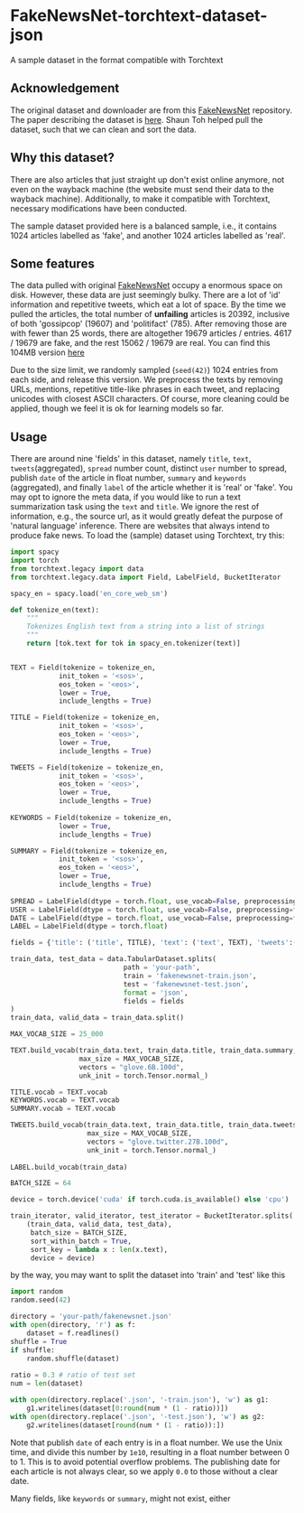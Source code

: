 # FakeNewsNet-torchtext-dataset-json
A sample dataset in the format compatible with Torchtext

## Acknowledgement
The original dataset and downloader are from this [FakeNewsNet](https://github.com/KaiDMML/FakeNewsNet) repository. The paper describing the dataset is [here](https://arxiv.org/abs/1809.01286). Shaun Toh helped pull the dataset, such that we can clean and sort the data.

## Why this dataset?
There are also articles that just straight up don't exist online anymore, not even on the wayback machine (the website must send their data to the wayback machine). Additionally, to make it compatible with Torchtext, necessary modifications have been conducted.

The sample dataset provided here is a balanced sample, i.e., it contains 1024 articles labelled as 'fake', and another 1024 articles labelled as 'real'.

## Some features
The data pulled with original [FakeNewsNet](https://github.com/KaiDMML/FakeNewsNet) occupy a enormous space on disk. However, these data are just seemingly bulky. There are a lot of 'id' information and repetitive tweets, which eat a lot of space. By the time we pulled the articles, the total number of **unfailing** articles is 20392, inclusive of both 'gossipcop' (19607) and 'politifact' (785). After removing those are with fewer than 25 words, there are altogether 19679 articles / entries. 4617 / 19679 are fake, and the rest 15062 / 19679 are real. You can find this 104MB version [here](https://drive.google.com/file/d/1-9TNx-0uIeLMXEOgtmYk7TMk57H_KDKD/view?usp=sharing)

Due to the size limit, we randomly sampled (```seed(42)```) 1024 entries from each side, and release this version. We preprocess the texts by removing URLs, mentions, repetitive title-like phrases in each tweet, and replacing unicodes with closest ASCII characters. Of course, more cleaning could be applied, though we feel it is ok for learning models so far.

## Usage
There are around nine 'fields' in this dataset, namely ```title```, ```text```, ```tweets```(aggregated), ```spread``` number count, distinct ```user``` number to spread, publish ```date``` of the article in float number, ```summary``` and ```keywords``` (aggregated), and finally ```label``` of the article whether it is 'real' or 'fake'. You may opt to ignore the meta data, if you would like to run a text summarization task using the ```text``` and ```title```. We ignore the rest of information, e.g., the source url, as it would greatly defeat the purpose of 'natural language' inference. There are websites that always intend to produce fake news. To load the (sample) dataset using Torchtext, try this:

```python
import spacy
import torch
from torchtext.legacy import data
from torchtext.legacy.data import Field, LabelField, BucketIterator

spacy_en = spacy.load('en_core_web_sm')

def tokenize_en(text):
    """
    Tokenizes English text from a string into a list of strings
    """
    return [tok.text for tok in spacy_en.tokenizer(text)]


TEXT = Field(tokenize = tokenize_en, 
            init_token = '<sos>', 
            eos_token = '<eos>', 
            lower = True, 
            include_lengths = True)

TITLE = Field(tokenize = tokenize_en, 
            init_token = '<sos>', 
            eos_token = '<eos>', 
            lower = True, 
            include_lengths = True)

TWEETS = Field(tokenize = tokenize_en, 
            init_token = '<sos>', 
            eos_token = '<eos>', 
            lower = True, 
            include_lengths = True)
	    
KEYWORDS = Field(tokenize = tokenize_en,
            lower = True, 
            include_lengths = True)

SUMMARY = Field(tokenize = tokenize_en, 
            init_token = '<sos>', 
            eos_token = '<eos>', 
            lower = True, 
            include_lengths = True)
			
SPREAD = LabelField(dtype = torch.float, use_vocab=False, preprocessing=float) # yes, you use LabelField
USER = LabelField(dtype = torch.float, use_vocab=False, preprocessing=float)
DATE = LabelField(dtype = torch.float, use_vocab=False, preprocessing=float)
LABEL = LabelField(dtype = torch.float)

fields = {'title': ('title', TITLE), 'text': ('text', TEXT), 'tweets':('tweets', TWEETS), 'spread':('spread', SPREAD), 'user':('user', USER), 'date':('date', DATE), 'keywords':('keywords', KEYWORDS), 'summary':('summary', SUMMARY), 'label':('label', LABEL)}

train_data, test_data = data.TabularDataset.splits(
                            path = 'your-path',
                            train = 'fakenewsnet-train.json',
                            test = 'fakenewsnet-test.json',
                            format = 'json',
                            fields = fields
)
train_data, valid_data = train_data.split()

MAX_VOCAB_SIZE = 25_000

TEXT.build_vocab(train_data.text, train_data.title, train_data.summary, train_data.keywords, 
                 max_size = MAX_VOCAB_SIZE, 
                 vectors = "glove.6B.100d", 
                 unk_init = torch.Tensor.normal_)

TITLE.vocab = TEXT.vocab
KEYWORDS.vocab = TEXT.vocab
SUMMARY.vocab = TEXT.vocab

TWEETS.build_vocab(train_data.text, train_data.title, train_data.tweets,
                   max_size = MAX_VOCAB_SIZE, 
                   vectors = "glove.twitter.27B.100d", 
                   unk_init = torch.Tensor.normal_)
		   
LABEL.build_vocab(train_data)

BATCH_SIZE = 64

device = torch.device('cuda' if torch.cuda.is_available() else 'cpu')

train_iterator, valid_iterator, test_iterator = BucketIterator.splits(
    (train_data, valid_data, test_data), 
     batch_size = BATCH_SIZE,
     sort_within_batch = True,
     sort_key = lambda x : len(x.text),
     device = device)
```

by the way, you may want to split the dataset into 'train' and 'test' like this
```python
import random
random.seed(42)

directory = 'your-path/fakenewsnet.json'
with open(directory, 'r') as f:
    dataset = f.readlines()
shuffle = True
if shuffle:
    random.shuffle(dataset)
    
ratio = 0.3 # ratio of test set
num = len(dataset)

with open(directory.replace('.json', '-train.json'), 'w') as g1:
    g1.writelines(dataset[0:round(num * (1 - ratio))])
with open(directory.replace('.json', '-test.json'), 'w') as g2:
    g2.writelines(dataset[round(num * (1 - ratio)):])
```

Note that publish ```date``` of each entry is in a float number. We use the Unix time, and divide this number by ```1e10```, resulting in a float number between 0 to 1. This is to avoid potential overflow problems. The publishing date for each article is not always clear, so we apply ```0.0``` to those without a clear date.

Many fields, like ```keywords``` or ```summary```, might not exist, either
